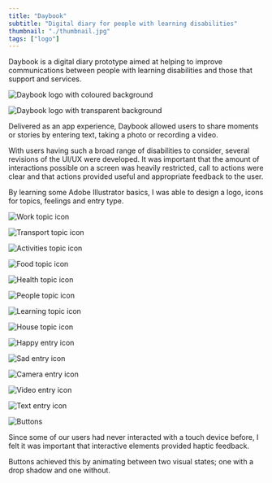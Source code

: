 ```yaml
---
title: "Daybook"
subtitle: "Digital diary for people with learning disabilities"
thumbnail: "./thumbnail.jpg"
tags: ["logo"]
---
```


<div class="row middle-xs">
  <div class="col-xs-12 col-md-6">

Daybook is a digital diary prototype aimed at helping to improve communications between people with learning disabilities and those that support and services.

  </div>
  <div class="col-xs-12 col-md-6 first-xs last-md">

![Daybook logo with coloured background](./daybook-1.jpg)

  </div>
</div>

<div class="row middle-xs">
  <div class="col-xs-12 col-md-6">

![Daybook logo with transparent background](./daybook-3.png)

  </div>
  <div class="col-xs-12 col-md-6">

Delivered as an app experience, Daybook allowed users to share moments or stories by entering text, taking a photo or recording a video.

  </div>
</div>

With users having such a broad range of disabilities to consider, several revisions of the UI/UX were developed. It was important that the amount of interactions possible on a screen was heavily restricted, call to actions were clear and that actions provided useful and appropriate feedback to the user.

<div class="row middle-xs">
<div class="col-xs-12 col-md-4">

By learning some Adobe Illustrator basics, I was able to design a logo, icons for topics, feelings and entry type.

</div>
<div class="col-xs-12 col-md-8">
<div class="row center-xs">
<div class="col-xs-3">

![Work topic icon](./icon-work.svg)

</div>
<div class="col-xs-3">

![Transport topic icon](./icon-transport.svg)

</div>
<div class="col-xs-3">

![Activities topic icon](./icon-activities.svg)

</div>
<div class="col-xs-3">

![Food topic icon](./icon-food.svg)

</div>
</div>

<div class="row center-xs">
<div class="col-xs-3">

![Health topic icon](./icon-health.svg)

</div>
<div class="col-xs-3">

![People topic icon](./icon-people.svg)

</div>
<div class="col-xs-3">

![Learning topic icon](./icon-learning.svg)

</div>
<div class="col-xs-3">

![House topic icon](./icon-house.svg)

</div>

</div>
</div>

</div>

<div class="row center-xs">
  <div class="col-xs-4 col-sm-2">

![Happy entry icon](./icon-happy.svg)

  </div>
  <div class="col-xs-4 col-sm-2">

![Sad entry icon](./icon-sad.svg)

  </div>
  <div class="col-xs-4 col-sm-2">

![Camera entry icon](./icon-camera.svg)

  </div>
  <div class="col-xs-4 col-sm-2">

![Video entry icon](./icon-video.svg)

  </div>
  <div class="col-xs-4 col-sm-2">

![Text entry icon](./icon-text.svg)

  </div>
</div>

<div class="row middle-xs">
  <div class="col-xs-12 col-md-4">

![Buttons](./buttons.png)

  </div>
  <div class="col-xs-12 col-md-8 first-xs last-md">

Since some of our users had never interacted with a touch device before, I felt it was important that interactive elements provided haptic feedback.

Buttons achieved this by animating between two visual states; one with a drop shadow and one without.

  </div>
</div>

